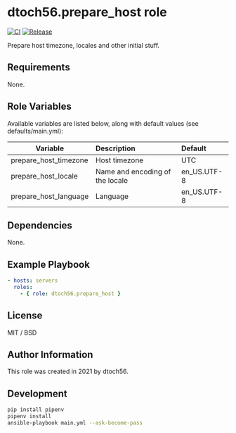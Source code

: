 dtoch56.prepare_host role
=========

[![CI](https://github.com/dtoch56/ansible-role-prepare-host/workflows/CI/badge.svg?event=push)](https://github.com/dtoch56/ansible-role-prepare-host/actions?query=workflow%3ACI)
[![Release](https://github.com/dtoch56/ansible-role-prepare-host/workflows/Release/badge.svg?event=push)](https://github.com/dtoch56/ansible-role-prepare-host/actions?query=workflow%3ARelease)

Prepare host timezone, locales and other initial stuff.

Requirements
------------

None.

Role Variables
--------------

Available variables are listed below, along with default values (see defaults/main.yml):

| Variable              | Description                     | Default     |
| --------------------- |:------------------------------- |:----------- |
| prepare_host_timezone | Host timezone                   | UTC         |
| prepare_host_locale   | Name and encoding of the locale | en_US.UTF-8 |
| prepare_host_language | Language                        | en_US.UTF-8 |

Dependencies
------------

None.

Example Playbook
----------------
```yaml
- hosts: servers
  roles:
    - { role: dtoch56.prepare_host }
```

License
-------

MIT / BSD

Author Information
------------------

This role was created in 2021 by dtoch56.

Development
------------------
```bash
pip install pipenv
pipenv install
ansible-playbook main.yml --ask-become-pass
```
